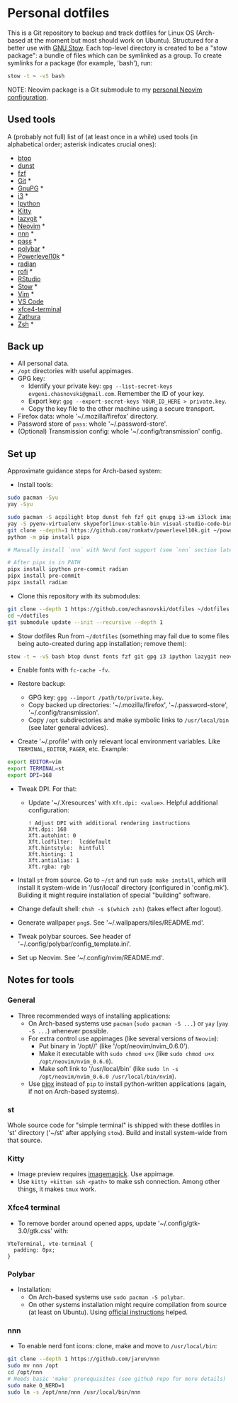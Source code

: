 # Personal dotfiles

This is a Git repository to backup and track dotfiles for Linux OS (Arch-based at the moment but most should work on Ubuntu). Structured for a better use with [GNU Stow](https://www.gnu.org/software/stow/). Each top-level directory is created to be a "stow package": a bundle of files which can be symlinked as a group. To create symlinks for a package (for example, 'bash'), run:

```bash
stow -t ~ -vS bash
```

NOTE: Neovim package is a Git submodule to my [personal Neovim configuration](https://github.com/echasnovski/nvim).

## Used tools

A (probably not full) list of (at least once in a while) used tools (in alphabetical order; asterisk indicates crucial ones):

- [btop](https://github.com/aristocratos/btop)
- [dunst](https://dunst-project.org/)
- [fzf](https://github.com/junegunn/fzf)
- [Git](http://git-scm.com/) \*
- [GnuPG](https://gnupg.org/) \*
- [i3](https://i3wm.org/) \*
- [Ipython](https://ipython.org/)
- [Kitty](https://sw.kovidgoyal.net/kitty/binary/#manually-installing)
- [lazygit](https://github.com/jesseduffield/lazygit) \*
- [Neovim](https://github.com/neovim/neovim) \*
- [nnn](https://github.com/jarun/nnn) \*
- [pass](https://www.passwordstore.org/) \*
- [polybar](https://github.com/polybar/polybar) \*
- [Powerlevel10k](https://github.com/romkatv/powerlevel10k) \*
- [radian](https://github.com/randy3k/radian)
- [rofi](https://github.com/davatorium/rofi) \*
- [RStudio](https://www.rstudio.com/)
- [Stow](https://www.gnu.org/software/stow/) \*
- [Vim](https://www.vim.org/) \*
- [VS Code](https://code.visualstudio.com/)
- [xfce4-terminal](https://docs.xfce.org/apps/terminal/start)
- [Zathura](https://wiki.archlinux.org/title/Zathura)
- [Zsh](https://www.zsh.org/) \*

## Back up

- All personal data.
- `/opt` directories with useful appimages.
- GPG key:
    - Identify your private key: `gpg --list-secret-keys evgeni.chasnovski@gmail.com`. Remember the ID of your key.
    - Export key: `gpg --export-secret-keys YOUR_ID_HERE > private.key`.
    - Copy the key file to the other machine using a secure transport.
- Firefox data: whole '~/.mozilla/firefox' directory.
- Password store of `pass`: whole '~/.password-store'.
- (Optional) Transmission config: whole '~/.config/transmission' config.

## Set up

Approximate guidance steps for Arch-based system:

- Install tools:

```bash
sudo pacman -Syu
yay -Syu

sudo pacman -S acpilight btop dunst feh fzf git gnupg i3-wm i3lock imagemagick lazygit maim mupdf openssl pass picom polybar pyenv python-pip r ripgrep rofi stow vim vlc xdotool xfce4-terminal xsel zathura zathura-djvu zathura-pdf-mupdf zsh
yay -S pyenv-virtualenv skypeforlinux-stable-bin visual-studio-code-bin
git clone --depth=1 https://github.com/romkatv/powerlevel10k.git ~/powerlevel10k
python -m pip install pipx

# Manually install `nnn` with Nerd font support (see `nnn` section later)

# After pipx is in PATH
pipx install ipython pre-commit radian
pipx install pre-commit
pipx install radian
```

- Clone this repository with its submodules:

```bash
git clone --depth 1 https://github.com/echasnovski/dotfiles ~/dotfiles
cd ~/dotfiles
git submodule update --init --recursive --depth 1
```

- Stow dotfiles Run from `~/dotfiles` (something may fail due to some files being auto-created during app installation; remove them):

```bash
stow -t ~ -vS bash btop dunst fonts fzf git gpg i3 ipython lazygit neovim nnn picom polybar r radian rofi st vim wallpapers xfce4 xorg zathura zsh
```

- Enable fonts with `fc-cache -fv`.

- Restore backup:
  - GPG key: `gpg --import /path/to/private.key`.
  - Copy backed up directories: '~/.mozilla/firefox', '~/.password-store', '~/.config/transmission'.
  - Copy `/opt` subdirectories and make symbolic links to `/usr/local/bin` (see later general advices).

- Create '~/.profile' with only relevant local environment variables. Like `TERMINAL`, `EDITOR`, `PAGER`, etc. Example:

```bash
export EDITOR=vim
export TERMINAL=st
export DPI=168
```

- Tweak DPI. For that:
    - Update '~/.Xresources' with `Xft.dpi: <value>`. Helpful additional configuration:
      ```
      ! Adjust DPI with additional rendering instructions
      Xft.dpi: 168
      Xft.autohint: 0
      Xft.lcdfilter:  lcddefault
      Xft.hintstyle:  hintfull
      Xft.hinting: 1
      Xft.antialias: 1
      Xft.rgba: rgb
      ```
- Install `st` from source. Go to `~/st` and run `sudo make install`, which will install it system-wide in '/usr/local' directory (configured in 'config.mk'). Building it might require installation of special "building" software.

- Change default shell: `chsh -s $(which zsh)` (takes effect after logout).

- Generate wallpaper `png`s. See '~/.wallpapers/tiles/README.md'.

- Tweak polybar sources. See header of '~/.config/polybar/config_template.ini'.

- Set up Neovim. See '~/.config/nvim/README.md'.

## Notes for tools

### General

- Three recommended ways of installing applications:
    - On Arch-based systems use `pacman` (`sudo pacman -S ...`) or `yay` (`yay -S ...`) whenever possible.
    - For extra control use appimages (like several versions of `Neovim`):
      - Put binary in '/opt/<app-name>/<app-binary>' (like '/opt/neovim/nvim_0.6.0').
      - Make it executable with `sudo chmod u+x` (like `sudo chmod u+x /opt/neovim/nvim_0.6.0`).
      - Make soft link to '/usr/local/bin' (like `sudo ln -s /opt/neovim/nvim_0.6.0 /usr/local/bin/nvim`).
    - Use [pipx](https://github.com/pypa/pipx) instead of `pip` to install python-written applications (again, if not on Arch-based systems).

### st

Whole source code for "simple terminal" is shipped with these dotfiles in 'st' directory ('~/st' after applying `stow`). Build and install system-wide from that source.

### Kitty

- Image preview requires [imagemagick](https://imagemagick.org/script/download.php). Use appimage.
- Use `kitty +kitten ssh <path>` to make ssh connection. Among other things, it makes `tmux` work.

### Xfce4 terminal

- To remove border around opened apps, update '~/.config/gtk-3.0/gtk.css' with:
```
VteTerminal, vte-terminal {
  padding: 0px;
}
```

### Polybar

- Installation:
  - On Arch-based systems use `sudo pacman -S polybar`.
  - On other systems installation might require compilation from source (at least on Ubuntu). Using [official instructions](https://github.com/polybar/polybar/wiki/Compiling) helped.

### nnn

- To enable nerd font icons: clone, make and move to `/usr/local/bin`:

```bash
git clone --depth 1 https://github.com/jarun/nnn
sudo mv nnn /opt
cd /opt/nnn
# Needs basic 'make' prerequisites (see github repo for more details)
sudo make O_NERD=1
sudo ln -s /opt/nnn/nnn /usr/local/bin/nnn
```
